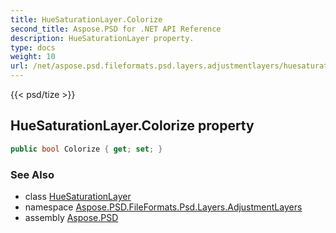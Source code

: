 ```yaml
---
title: HueSaturationLayer.Colorize
second_title: Aspose.PSD for .NET API Reference
description: HueSaturationLayer property. 
type: docs
weight: 10
url: /net/aspose.psd.fileformats.psd.layers.adjustmentlayers/huesaturationlayer/colorize/
---
```

{{< psd/tize >}}
## HueSaturationLayer.Colorize property

```csharp
public bool Colorize { get; set; }
```

### See Also

* class [HueSaturationLayer](../)
* namespace [Aspose.PSD.FileFormats.Psd.Layers.AdjustmentLayers](../../huesaturationlayer/)
* assembly [Aspose.PSD](../../../)


